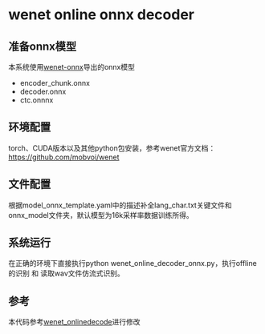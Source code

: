 # wenet online onnx decoder

## 准备onnx模型

本系统使用[wenet-onnx](https://github.com/Mashiro009/wenet-onnx)导出的onnx模型
* encoder_chunk.onnx
* decoder.onnx
* ctc.onnnx

## 环境配置

torch、CUDA版本以及其他python包安装，参考wenet官方文档：https://github.com/mobvoi/wenet

## 文件配置

根据model_onnx_template.yaml中的描述补全lang_char.txt关键文件和onnx_model文件夹，默认模型为16k采样率数据训练所得。

## 系统运行

在正确的环境下直接执行python wenet_online_decoder_onnx.py，执行offline的识别 和 读取wav文件仿流式识别。

## 参考

本代码参考[wenet_onlinedecode](https://github.com/jiay7/wenet_onlinedecode)进行修改